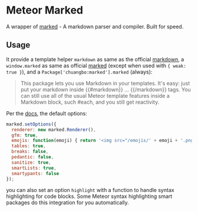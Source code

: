# Meteor Marked

A wrapper of [marked](https://github.com/chjj/marked) - 
A markdown parser and compiler. Built for speed.

## Usage

It provide a template helper `markdown` as same as the official [markdown](http://docs.meteor.com/#/basic/markdown), a `window.marked` as same as official [marked](https://github.com/chjj/marked) (except when
used with `{ weak: true }`), and a `Package['chuangbo:marked'].marked` (always):

> This package lets you use Markdown in your templates. It's easy: just put your markdown inside {{#markdown}} ... {{/markdown}} tags. You can still use all of the usual Meteor template features inside a Markdown block, such #each, and you still get reactivity.

Per the [docs](https://github.com/chjj/marked), the default options:

```js
marked.setOptions({
  renderer: new marked.Renderer(),
  gfm: true,
  emojis: function(emoji) { return '<img src="/emojis/' + emoji + '.png" >'; }, // defualt is `false`
  tables: true,
  breaks: false,
  pedantic: false,
  sanitize: true,
  smartLists: true,
  smartypants: false
});
```

you can also set an option `highlight` with a function to handle syntax highlighting for code blocks.
Some Meteor syntax highlighting smart packages do this integration for you automatically.
